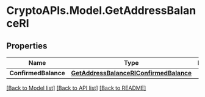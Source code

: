 # CryptoAPIs.Model.GetAddressBalanceRI

## Properties

Name | Type | Description | Notes
------------ | ------------- | ------------- | -------------
**ConfirmedBalance** | [**GetAddressBalanceRIConfirmedBalance**](GetAddressBalanceRIConfirmedBalance.md) |  | 

[[Back to Model list]](../README.md#documentation-for-models) [[Back to API list]](../README.md#documentation-for-api-endpoints) [[Back to README]](../README.md)

